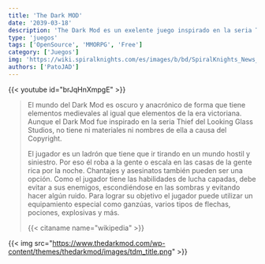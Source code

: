 ```yaml
---
title: 'The Dark MOD'
date: '2039-03-18'
description: 'The Dark Mod es un exelente juego inspirado en la seria Thief del Looking Glass Studios. Es OpenSource y tiene una gran trayectoria'
type: 'juegos'
tags: ['OpenSource', 'MMORPG', 'Free']
category: ['Juegos']
img: 'https://wiki.spiralknights.com/es/images/b/bd/SpiralKnights_News_44-big.png'
authors: ['PatoJAD']
---
```


{{< youtube id="brJqHnXmpgE" >}}

> El mundo del Dark Mod es oscuro y anacrónico de forma que tiene elementos medievales al igual que elementos de la era victoriana. Aunque el Dark Mod fue inspirado en la seria Thief del Looking Glass Studios, no tiene ni materiales ni nombres de ella a causa del Copyright.
>
> El jugador es un ladrón que tiene que ir tirando en un mundo hostil y siniestro. Por eso él roba a la gente o escala en las casas de la gente rica por la noche. Chantajes y asesinatos también pueden ser una opción. Como el jugador tiene las habilidades de lucha capadas, debe evitar a sus enemigos, escondiéndose en las sombras y evitando hacer algún ruido. Para lograr su objetivo el jugador puede utilizar un equipamiento especial como ganzúas, varios tipos de flechas, pociones, explosivas y más.
>
> {{< citaname name="wikipedia" >}}

{{< img src="https://www.thedarkmod.com/wp-content/themes/thedarkmod/images/tdm_title.png" >}}
